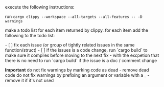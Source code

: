 execute the following instructions:

run `cargo clippy --workspace --all-targets --all-features -- -D warnings`

make a todo list for each item returned by clippy.  for each item add the following to the todo list:

<ClippyTodos>
- [ ] fix each issue (or group of tightly related issues in the same function/struct)
- [ ] if the issues is a code change, run `cargo build` to make sure it compiles before moving to the next fix - with the excpetion that there is no need to run `cargo build` if the issue is a doc / comment change
</ClippyTodos>

**Important**
do not fix warnings by marking code as dead - remove dead code
do not fix warnings by prefixing an argument or variable with a _ - remove it if it's not used
